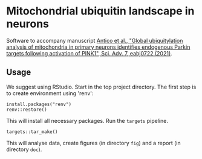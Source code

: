 # Mitochondrial ubiquitin landscape in neurons

Software to accompany manuscript [Antico et al., "Global ubiquitylation analysis of mitochondria in primary neurons identifies endogenous Parkin targets following activation of PINK1", Sci. Adv. 7, eabj0722 (2021)](https://www.science.org/doi/10.1126/sciadv.abj0722).

## Usage

We suggest using RStudio. Start in the top project directory. The first step is to create environment using 'renv':

```
install.packages("renv")
renv::restore()
```

This will install all necessary packages. Run the `targets` pipeline.

```
targets::tar_make()
```

This will analyse data, create figures (in directory `fig`) and a report (in directory `doc`). 
